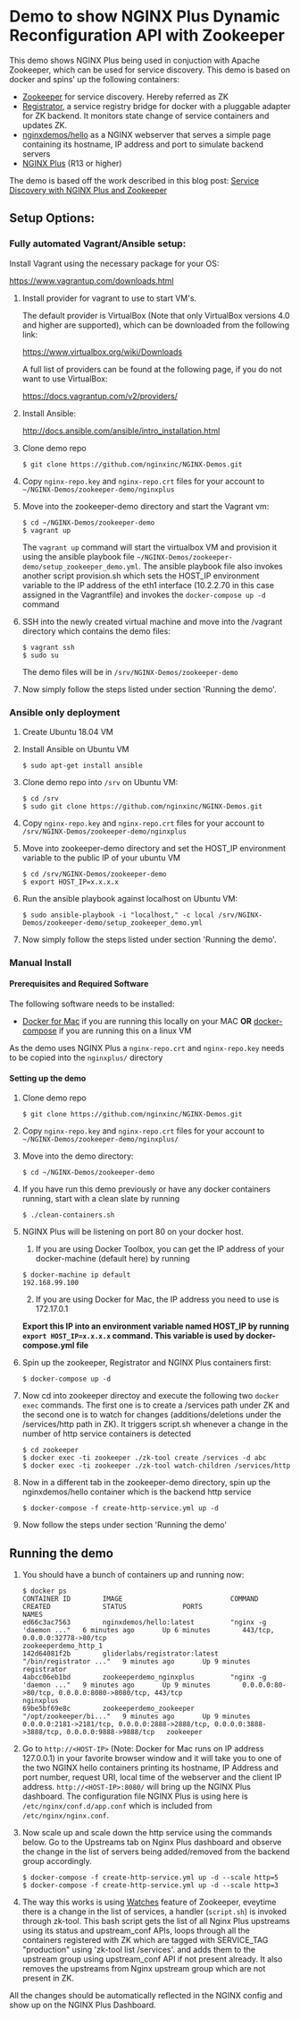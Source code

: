 # Demo to show NGINX Plus Dynamic Reconfiguration API with Zookeeper

This demo shows NGINX Plus being used in conjuction with Apache Zookeeper, which can be used for service discovery. This demo is based on docker and spins'
up the following containers:

*   [Zookeeper](https://zookeeper.apache.org/) for service discovery. Hereby referred as ZK
*   [Registrator](https://github.com/gliderlabs/registrator), a service registry bridge for docker with a pluggable adapter for ZK backend. It monitors state change of service containers and updates ZK.
*   [nginxdemos/hello](https://hub.docker.com/r/nginxdemos/hello/) as a NGINX webserver that serves a simple page containing its hostname, IP address and port to simulate backend servers
*   [NGINX Plus](http://www.nginx.com/products) (R13 or higher)

The demo is based off the work described in this blog post: [Service Discovery with NGINX Plus and Zookeeper](https://www.nginx.com/blog/service-discovery-nginx-plus-zookeeper/)

## Setup Options:

### Fully automated Vagrant/Ansible setup:

Install Vagrant using the necessary package for your OS:

<https://www.vagrantup.com/downloads.html>

1.  Install provider for vagrant to use to start VM's.

    The default provider is VirtualBox (Note that only VirtualBox versions 4.0 and higher are supported), which can be downloaded from the following link:

    <https://www.virtualbox.org/wiki/Downloads>

     A full list of providers can be found at the following page, if you do not want to use VirtualBox:

    <https://docs.vagrantup.com/v2/providers/>

2.  Install Ansible:

    <http://docs.ansible.com/ansible/intro_installation.html>

3.  Clone demo repo

    `$ git clone https://github.com/nginxinc/NGINX-Demos.git`

4.  Copy `nginx-repo.key` and `nginx-repo.crt` files for your account to `~/NGINX-Demos/zookeeper-demo/nginxplus`

5.  Move into the zookeeper-demo directory and start the Vagrant vm:

    ```
    $ cd ~/NGINX-Demos/zookeeper-demo
    $ vagrant up
    ```

    The `vagrant up` command will start the virtualbox VM and provision it using the ansible playbook file `~/NGINX-Demos/zookeeper-demo/setup_zookeeper_demo.yml`. The ansible playbook file also invokes another script provision.sh which sets the HOST_IP environment variable to the IP address of the eth1 interface (10.2.2.70 in this case assigned in the Vagrantfile) and invokes the `docker-compose up -d` command

6.  SSH into the newly created virtual machine and move into the /vagrant directory which contains the demo files:

    ```
    $ vagrant ssh
    $ sudo su
    ```

    The demo files will be in `/srv/NGINX-Demos/zookeeper-demo`

7.  Now simply follow the steps listed under section 'Running the demo'.

### Ansible only deployment

1.  Create Ubuntu 18.04 VM

2.  Install Ansible on Ubuntu VM

    `$ sudo apt-get install ansible`

3.  Clone demo repo into `/srv` on Ubuntu VM:

    ```
    $ cd /srv
    $ sudo git clone https://github.com/nginxinc/NGINX-Demos.git
    ```

4.  Copy `nginx-repo.key` and `nginx-repo.crt` files for your account to `/srv/NGINX-Demos/zookeeper-demo/nginxplus`

5.  Move into zookeeper-demo directory and set the HOST_IP environment variable to the public IP of your ubuntu VM

    ```
    $ cd /srv/NGINX-Demos/zookeeper-demo
    $ export HOST_IP=x.x.x.x
    ```

6.  Run the ansible playbook against localhost on Ubuntu VM:

    `$ sudo ansible-playbook -i "localhost," -c local /srv/NGINX-Demos/zookeeper-demo/setup_zookeeper_demo.yml`

7.  Now simply follow the steps listed under section 'Running the demo'.

### Manual Install

#### Prerequisites and Required Software

The following software needs to be installed:

*   [Docker for Mac](https://www.docker.com/products/docker#/mac) if you are running this locally on your MAC **OR** [docker-compose](https://docs.docker.com/compose/install) if you are running this on a linux VM

As the demo uses NGINX Plus a `nginx-repo.crt` and `nginx-repo.key` needs to be copied into the `nginxplus/` directory

#### Setting up the demo

1.  Clone demo repo

    `$ git clone https://github.com/nginxinc/NGINX-Demos.git`

2.  Copy `nginx-repo.key` and `nginx-repo.crt` files for your account to `~/NGINX-Demos/zookeeper-demo/nginxplus/`

3.  Move into the demo directory:

    `$ cd ~/NGINX-Demos/zookeeper-demo`

4.  If you have run this demo previously or have any docker containers running, start with a clean slate by running

    `$ ./clean-containers.sh`

5.  NGINX Plus will be listening on port 80 on your docker host.

    1.  If you are using Docker Toolbox, you can get the IP address of your docker-machine (default here) by running

    ```
    $ docker-machine ip default
    192.168.99.100
    ```

    2.  If you are using Docker for Mac, the IP address you need to use is 172.17.0.1

    **Export this IP into an environment variable named HOST_IP by running `export HOST_IP=x.x.x.x` command. This variable is used by docker-compose.yml file**

6.  Spin up the zookeeper, Registrator and NGINX Plus containers first:

    `$ docker-compose up -d`

7.  Now cd into zookeeper directoy and execute the following two `docker exec` commands. The first one is to create a /services path under ZK and the second one is to watch for changes (additions/deletions under the /services/http path in ZK). It triggers script.sh whenever a change in the number of http service containers is detected

    ```
    $ cd zookeeper
    $ docker exec -ti zookeeper ./zk-tool create /services -d abc
    $ docker exec -ti zookeeper ./zk-tool watch-children /services/http
    ```

8.  Now in a different tab in the zookeeper-demo directory, spin up the nginxdemos/hello container which is the backend http service

    `$ docker-compose -f create-http-service.yml up -d`

9.  Now follow the steps under section 'Running the demo'

## Running the demo

1.  You should have a bunch of containers up and running now:

    ```
    $ docker ps
    CONTAINER ID        IMAGE                           COMMAND                  CREATED             STATUS              PORTS                                                                                            NAMES
    ed66c3ac7563        nginxdemos/hello:latest         "nginx -g 'daemon ..."   6 minutes ago       Up 6 minutes        443/tcp, 0.0.0.0:32778->80/tcp                                                                   zookeeperdemo_http_1
    142d64081f2b        gliderlabs/registrator:latest   "/bin/registrator ..."   9 minutes ago       Up 9 minutes                                                                                                         registrator
    4abcc06eb1bd        zookeeperdemo_nginxplus         "nginx -g 'daemon ..."   9 minutes ago       Up 9 minutes        0.0.0.0:80->80/tcp, 0.0.0.0:8080->8080/tcp, 443/tcp                                              nginxplus
    69be5bf69e8c        zookeeperdemo_zookeeper         "/opt/zookeeper/bi..."   9 minutes ago       Up 9 minutes        0.0.0.0:2181->2181/tcp, 0.0.0.0:2888->2888/tcp, 0.0.0.0:3888->3888/tcp, 0.0.0.0:9888->9888/tcp   zookeeper
    ```

2.  Go to `http://<HOST-IP>` (Note: Docker for Mac runs on IP address 127.0.0.1) in your favorite browser window and it will take you to one of the two NGINX hello containers printing its hostname, IP Address and port number, request URI, local time of the webserver and the client IP address. `http://<HOST-IP>:8080/` will bring up the NGINX Plus dashboard. The configuration file NGINX Plus is using here is `/etc/nginx/conf.d/app.conf` which is included from `/etc/nginx/nginx.conf`.

3.  Now scale up and scale down the http service using the commands below. Go to the Upstreams tab on Nginx Plus dashboard and observe the change in the list of servers being added/removed from the backend group accordingly.

    ```
    $ docker-compose -f create-http-service.yml up -d --scale http=5
    $ docker-compose -f create-http-service.yml up -d --scale http=3
    ```

4.  The way this works is using [Watches](https://zookeeper.apache.org/doc/trunk/zookeeperProgrammers.html#sc_zkDataMode_watches) feature of Zookeeper, eveytime there is a change in the list of services, a handler (`script.sh`) is invoked through zk-tool. This bash script gets the list of all Nginx Plus upstreams using its status and upstream_conf APIs, loops through all the containers registered with ZK which are tagged with SERVICE_TAG "production" using 'zk-tool list /services'. and adds them to the upstream group using upstream_conf API if not present already. It also removes the upstreams from Nginx upstream group which are not present in ZK.

All the changes should be automatically reflected in the NGINX config and show up on the NGINX Plus Dashboard.
